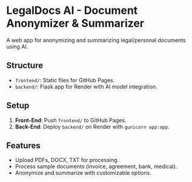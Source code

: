 # LegalDocs AI - Document Anonymizer & Summarizer

A web app for anonymizing and summarizing legal/personal documents using AI.

## Structure

- `frontend/`: Static files for GitHub Pages.
- `backend/`: Flask app for Render with AI model integration.

## Setup

1. **Front-End**: Push `frontend/` to GitHub Pages.
2. **Back-End**: Deploy `backend/` on Render with `gunicorn app:app`.

## Features

- Upload PDFs, DOCX, TXT for processing.
- Process sample documents (invoice, agreement, bank, medical).
- Anonymize and summarize with customizable options.
